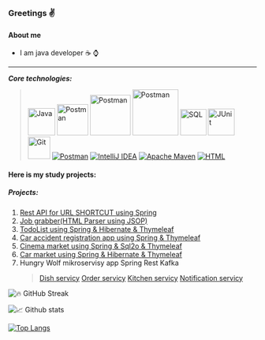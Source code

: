 ### Greetings :v:

#### About me
* I am java developer :coffee: :watch:
--------------------------------------------------------
***Core technologies:***
><a href="#"><img alt="Java" src="https://custom-icon-badges.herokuapp.com/badge/Java-007396.svg?logo=java&logoColor=white" width="55"></a>
<a href="#"><img alt="Postman" src="https://img.shields.io/badge/Spring-6DB33F?logo=spring&logoColor=white" width="63"></a>
<a href="#"><img alt="Postman" src="https://img.shields.io/badge/Hibernate-59666C?logo=hibernate&logoColor=white" width="82"></a>
<a href="#"><img alt="Postman" src="https://img.shields.io/badge/PostgreSQL-4169E1?logo=postgresql&logoColor=white" width="93"></a>
<a href="#"><img alt="SQL" src="https://custom-icon-badges.herokuapp.com/badge/SQL-025E8C.svg?logo=database&logoColor=white" width="53"></a>
<a href="#"><img alt="JUnit" src="https://custom-icon-badges.herokuapp.com/badge/JUnit-25A162.svg?logo=check-circle&logoColor=white" width="54"></a>
<a href="#"><img alt="Git" src="https://img.shields.io/badge/GIT-F05033.svg?logo=git&logoColor=white" width="45"></a>
<a href="#"><img alt="Postman" src="https://img.shields.io/badge/Postman-FF6C37?logo=postman&logoColor=white"></a>
<a href="#"><img alt="IntelliJ IDEA" src="https://img.shields.io/badge/IntelliJ IDEA-000000.svg?logo=IntelliJIDEA&logoColor=FFFFFF"></a>
<a href="#"><img alt="Apache Maven" src="https://img.shields.io/badge/Maven-C71A36.svg?logo=Apache Maven&logoColor=white"></a>
<a href="#"><img alt="HTML" src="https://img.shields.io/badge/HTML-E34F26.svg?logo=html5&logoColor=white"></a>

#### Here is my study projects:
##### Projects:
1. [Rest API for URL SHORTCUT using Spring](https://github.com/Dima-Stepanov/job4j_url_shortcut)
2. [Job grabber(HTML Parser using JSOP)](https://github.com/Dima-Stepanov/job4j_grabber)
3. [TodoList using Spring & Hibernate & Thymeleaf](https://github.com/Dima-Stepanov/job4j_todo)
4. [Car accident registration app using Spring & Thymeleaf](https://github.com/Dima-Stepanov/jpb4j_accidents)
5. [Cinema market using Spring & Sql2o & Thymeleaf](https://github.com/Dima-Stepanov/job4j_cinema)
6. [Car market using Spring & Hibernate & Thymeleaf](https://github.com/Dima-Stepanov/job4j_cars)
7. Hungry Wolf mikroservisy app Spring Rest Kafka
   >[Dish servicy](https://github.com/Dima-Stepanov/job4j_dish)
   >[Order servicy](https://github.com/Dima-Stepanov/job4j_order)
   >[Kitchen servicy](https://github.com/Dima-Stepanov/job4j_kitchen)
   >[Notification servicy](https://github.com/Dima-Stepanov/job4j_notification)

<!--
**Dima-Stepanov/Dima-Stepanov** is a ✨ _special_ ✨ repository because its `README.md` (this file) appears on your GitHub profile.

Here are some ideas to get you started:

- 🔭 I’m currently working on ...
- 🌱 I’m currently learning ...
- 👯 I’m looking to collaborate on ...
- 🤔 I’m looking for help with ...
- 💬 Ask me about ...
- 📫 How to reach me: ...
- 😄 Pronouns: ...
- ⚡ Fun fact: ...
-->

![🔥 GitHub Streak](https://github-readme-streak-stats.herokuapp.com/?user=Dima-Stepanov&theme=monokai-metallian")

![📈 Github stats](https://github-readme-stats.vercel.app/api?username=Dima-Stepanov&hide=stars,prs,issues,contribs)

[![Top Langs](https://github-readme-stats.vercel.app/api/top-langs/?username=Dima-Stepanov&layout=compact)](https://github.com/Dima-Stepanov//github-readme-stats)
